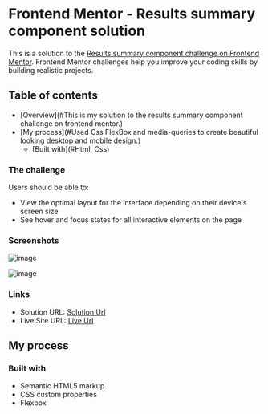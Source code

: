 # Frontend Mentor - Results summary component solution

This is a solution to the [Results summary component challenge on Frontend Mentor](https://www.frontendmentor.io/challenges/results-summary-component-CE_K6s0maV). Frontend Mentor challenges help you improve your coding skills by building realistic projects. 

## Table of contents

- [Overview](#This is my solution to the results summary component challenge on frontend mentor.)
- [My process](#Used Css FlexBox and media-queries to create beautiful looking desktop and mobile design.)
  - [Built with](#Html, Css)


### The challenge

Users should be able to:

- View the optimal layout for the interface depending on their device's screen size
- See hover and focus states for all interactive elements on the page

### Screenshots

![image](https://user-images.githubusercontent.com/76560065/227448341-444d1bbd-d9c8-483f-8012-65f0f1db4a8c.png)

![image](https://user-images.githubusercontent.com/76560065/227448417-9161cbf7-c67c-4ba3-8d98-1ca4ce09a11f.png)

### Links

- Solution URL: [Solution Url](https://your-solution-url.com)
- Live Site URL: [Live Url](https://your-live-site-url.com)

## My process

### Built with

- Semantic HTML5 markup
- CSS custom properties
- Flexbox


